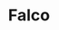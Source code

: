 ---
codehost: https://github.com/falcosecurity/falco
guide: https://github.com/falcosecurity/falcosecurity.github.io/tree/master/images/logos
logohandle: falco
sort: falco
stackoverflow: https://stackoverflow.com/search?tab=newest&q=falco
title: Falco
website: https://falco.org/
---